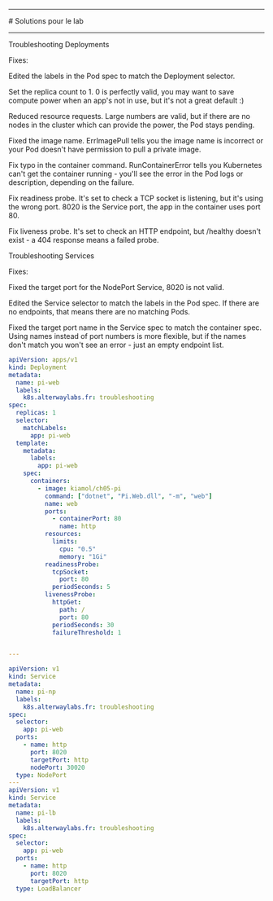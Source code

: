 <hr>
# Solutions pour le lab

<hr>

Troubleshooting Deployments

Fixes:

Edited the labels in the Pod spec to match the Deployment selector.

Set the replica count to 1. 0 is perfectly valid, you may want to save compute power when an app's not in use, but it's not a great default :)

Reduced resource requests. Large numbers are valid, but if there are no nodes in the cluster which can provide the power, the Pod stays pending.

Fixed the image name. ErrImagePull tells you the image name is incorrect or your Pod doesn't have permission to pull a private image.

Fix typo in the container command. RunContainerError tells you Kubernetes can't get the container running - you'll see the error in the Pod logs or description, depending on the failure.

Fix readiness probe. It's set to check a TCP socket is listening, but it's using the wrong port. 8020 is the Service port, the app in the container uses port 80.

Fix liveness probe. It's set to check an HTTP endpoint, but /healthy doesn't exist - a 404 response means a failed probe.

Troubleshooting Services

Fixes:

Fixed the target port for the NodePort Service, 8020 is not valid.

Edited the Service selector to match the labels in the Pod spec. If there are no endpoints, that means there are no matching Pods.

Fixed the target port name in the Service spec to match the container spec. Using names instead of port numbers is more flexible, but if the names don't match you won't see an error - just an empty endpoint list.




```yaml
apiVersion: apps/v1
kind: Deployment
metadata:
  name: pi-web
  labels:
    k8s.alterwaylabs.fr: troubleshooting
spec:
  replicas: 1
  selector:
    matchLabels:
      app: pi-web
  template:
    metadata:
      labels:
        app: pi-web
    spec:
      containers:
        - image: kiamol/ch05-pi
          command: ["dotnet", "Pi.Web.dll", "-m", "web"]
          name: web
          ports:
            - containerPort: 80
              name: http
          resources:
            limits:
              cpu: "0.5"            
              memory: "1Gi"
          readinessProbe:
            tcpSocket:
              port: 80
            periodSeconds: 5
          livenessProbe:
            httpGet:
              path: /
              port: 80
            periodSeconds: 30
            failureThreshold: 1


---

apiVersion: v1
kind: Service
metadata:
  name: pi-np
  labels:
    k8s.alterwaylabs.fr: troubleshooting
spec:
  selector:
    app: pi-web
  ports:
    - name: http
      port: 8020
      targetPort: http
      nodePort: 30020
  type: NodePort
---
apiVersion: v1
kind: Service
metadata:
  name: pi-lb
  labels:
    k8s.alterwaylabs.fr: troubleshooting
spec:
  selector:
    app: pi-web
  ports:
    - name: http
      port: 8020
      targetPort: http
  type: LoadBalancer